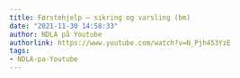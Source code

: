 ```yaml
---
title: Førstehjelp – sikring og varsling (bm)
date: "2021-11-30 14:58:33"
author: NDLA på Youtube
authorlink: https://www.youtube.com/watch?v=N_Pjh453YzE
tags:
- NDLA-pa-Youtube
---
```

